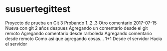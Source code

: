 # susuertegittest
Proyecto de prueba en Git 3
Probando 1..2..3
Otro comentario 2017-07-15
Nueva con git 2 años despues
Agregando un comentario desde el git remoto
Agregando comentario desde rarboleda
Agregando comentario desde remoto
Como asi que agregando cosas...
1+1
Desde el servidor
Hacia el servidor

